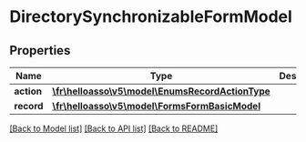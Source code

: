 # DirectorySynchronizableFormModel

## Properties
Name | Type | Description | Notes
------------ | ------------- | ------------- | -------------
**action** | [**\fr\helloasso\v5\model\EnumsRecordActionType**](EnumsRecordActionType.md) |  | [optional] 
**record** | [**\fr\helloasso\v5\model\FormsFormBasicModel**](FormsFormBasicModel.md) |  | [optional] 

[[Back to Model list]](../README.md#documentation-for-models) [[Back to API list]](../README.md#documentation-for-api-endpoints) [[Back to README]](../README.md)


